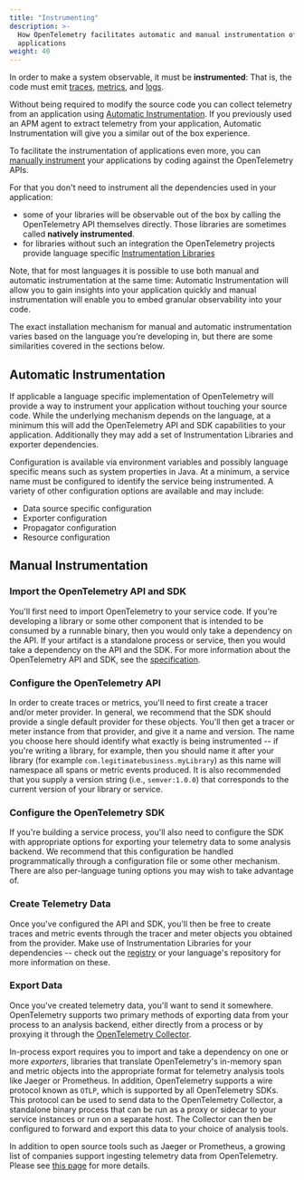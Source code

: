 ```yaml
---
title: "Instrumenting"
description: >-
  How OpenTelemetry facilitates automatic and manual instrumentation of
  applications
weight: 40
---
```


In order to make a system observable, it must be **instrumented**: That is, the
code must emit
[traces](/docs/concepts/observability-primer/#distributed-traces),
[metrics](/docs/concepts/observability-primer/#reliability--metrics), and
[logs](/docs/concepts/observability-primer/#logs).

Without being required to modify the source code you can collect telemetry from
an application using [Automatic Instrumentation][]. If you previously used an
APM agent to extract telemetry from your application, Automatic Instrumentation
will give you a similar out of the box experience.

To facilitate the instrumentation of applications even more, you can [manually
instrument][] your applications by coding against the OpenTelemetry APIs.

For that you don't need to instrument all the dependencies used in your
application:

- some of your libraries will be observable out of the box by calling the
  OpenTelemetry API themselves directly. Those libraries are sometimes called
  **natively instrumented**.
- for libraries without such an integration the OpenTelemetry projects provide
  language specific [Instrumentation Libraries][]

Note, that for most languages it is possible to use both manual and automatic
instrumentation at the same time: Automatic Instrumentation will allow you to
gain insights into your application quickly and manual instrumentation will
enable you to embed granular observability into your code.

The exact installation mechanism for manual and automatic instrumentation varies
based on the language you’re developing in, but there are some similarities
covered in the sections below.

## Automatic Instrumentation

If applicable a language specific implementation of OpenTelemetry will provide a
way to instrument your application without touching your source code. While the
underlying mechanism depends on the language, at a minimum this will add the
OpenTelemetry API and SDK capabilities to your application. Additionally they
may add a set of Instrumentation Libraries and exporter dependencies.

Configuration is available via environment variables and possibly language
specific means such as system properties in Java. At a minimum, a service name
must be configured to identify the service being instrumented. A variety of
other configuration options are available and may include:

- Data source specific configuration
- Exporter configuration
- Propagator configuration
- Resource configuration

## Manual Instrumentation

### Import the OpenTelemetry API and SDK

You'll first need to import OpenTelemetry to your service code. If you're
developing a library or some other component that is intended to be consumed by
a runnable binary, then you would only take a dependency on the API. If your
artifact is a standalone process or service, then you would take a dependency on
the API and the SDK. For more information about the OpenTelemetry API and SDK,
see the [specification](/docs/reference/specification/).

### Configure the OpenTelemetry API

In order to create traces or metrics, you'll need to first create a tracer
and/or meter provider. In general, we recommend that the SDK should provide a
single default provider for these objects. You'll then get a tracer or meter
instance from that provider, and give it a name and version. The name you choose
here should identify what exactly is being instrumented -- if you're writing a
library, for example, then you should name it after your library (for example
`com.legitimatebusiness.myLibrary`) as this name will namespace all spans or
metric events produced. It is also recommended that you supply a version string
(i.e., `semver:1.0.0`) that corresponds to the current version of your library
or service.

### Configure the OpenTelemetry SDK

If you're building a service process, you'll also need to configure the SDK with
appropriate options for exporting your telemetry data to some analysis backend.
We recommend that this configuration be handled programmatically through a
configuration file or some other mechanism. There are also per-language tuning
options you may wish to take advantage of.

### Create Telemetry Data

Once you've configured the API and SDK, you'll then be free to create traces and
metric events through the tracer and meter objects you obtained from the
provider. Make use of Instrumentation Libraries for your dependencies -- check
out the [registry](/registry) or your language's repository for more information
on these.

### Export Data

Once you've created telemetry data, you'll want to send it somewhere.
OpenTelemetry supports two primary methods of exporting data from your process
to an analysis backend, either directly from a process or by proxying it through
the [OpenTelemetry Collector](/docs/collector).

In-process export requires you to import and take a dependency on one or more
_exporters_, libraries that translate OpenTelemetry's in-memory span and metric
objects into the appropriate format for telemetry analysis tools like Jaeger or
Prometheus. In addition, OpenTelemetry supports a wire protocol known as `OTLP`,
which is supported by all OpenTelemetry SDKs. This protocol can be used to send
data to the OpenTelemetry Collector, a standalone binary process that can be run
as a proxy or sidecar to your service instances or run on a separate host. The
Collector can then be configured to forward and export this data to your choice
of analysis tools.

In addition to open source tools such as Jaeger or Prometheus, a growing list of
companies support ingesting telemetry data from OpenTelemetry. Please see
[this page](/vendors) for more details.

[automatic instrumentation]:
  /docs/reference/specification/glossary/#automatic-instrumentation
[manually instrument]:
  /docs/reference/specification/glossary/#manual-instrumentation
[instrumentation libraries]:
  /docs/reference/specification/overview/#instrumentation-libraries
